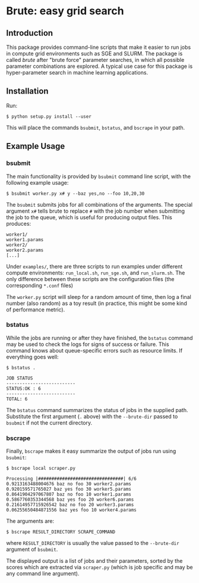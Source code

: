 # Brute: easy grid search

## Introduction

This package provides command-line scripts that make it easier to run
jobs in compute grid environments such as SGE and SLURM. The package
is called *brute* after "brute force" parameter searches, in which all
possible parameter combinations are explored. A typical use case for
this package is hyper-parameter search in machine learning
applications.

## Installation

Run:

    $ python setup.py install --user

This will place the commands `bsubmit`, `bstatus`, and `bscrape` in your path.

## Example Usage

### bsubmit

The main functionality is provided by `bsubmit` command line script,
with the following example usage:

    $ bsubmit worker.py x# y --baz yes,no --foo 10,20,30

The `bsubmit` submits jobs for all combinations of the arguments. The
special argument `x#` tells brute to replace `#` with the job number
when submitting the job to the queue, which is useful for producing
output files. This produces:

    worker1/
    worker1.params
    worker2/
    worker2.params
    [...]

Under `examples/`, there are three scripts to run examples under
different compute environments: `run_local.sh`, `run_sge.sh`, and
`run_slurm.sh`. The only difference between these scripts are the
configuration files (the corresponding `*.conf` files)

The `worker.py` script will sleep for a random amount of time, then
log a final number (also random) as a toy result (in practice, this
might be some kind of performance metric).

### bstatus

While the jobs are running or after they have finished, the `bstatus`
command may be used to check the logs for signs of success or
failure. This command knows about queue-specific errors such as
resource limits. If everything goes well:

    $ bstatus .

    JOB STATUS
    --------------------------
    STATUS:OK : 6
    --------------------------
    TOTAL: 6

The `bstatus` command summarizes the status of jobs in the supplied
path.  Substitute the first argument (`.` above) with the
`--brute-dir` passed to `bsubmit` if not the current directory.

### bscrape

Finally, `bscrape` makes it easy summarize the output of jobs run
using `bsubmit`:

    $ bscrape local scraper.py

    Processing |################################| 6/6
    0.9213163488004676 baz no foo 30 worker2.params
    0.920159571765027 baz yes foo 30 worker5.params
    0.8641904297067807 baz no foo 10 worker1.params
    0.5867760353344568 baz yes foo 20 worker6.params
    0.21614957715926542 baz no foo 20 worker3.params
    0.06255650484871556 baz yes foo 10 worker4.params

The arguments are:

    $ bscrape RESULT_DIRECTORY SCRAPE_COMMAND

where `RESULT_DIRECTORY` is usually the value passed to the
`--brute-dir` argument of `bsubmit`.

The displayed output is a list of jobs and their parameters, sorted by
the scores which are extracted via `scraper.py` (which is job specific
and may be any command line argument).
